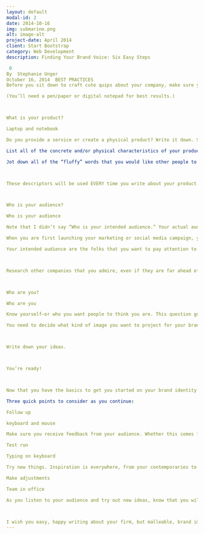 ```yaml
---
layout: default
modal-id: 2
date: 2014-10-16
img: submarine.png
alt: image-alt
project-date: April 2014
client: Start Bootstrap
category: Web Development
description: Finding Your Brand Voice: Six Easy Steps

 0
By  Stephanie Unger
October 16, 2014  BEST PRACTICES
Before you sit down to craft cute quips about your company, make sure you have gone over these easy questions of brand identification. After you have honed in on your product, your audience, and yourself, the writing will come much easier to you. These are steps that we, as creative marketing professionals, take for our clients whether the text is for a blog, social media, or any form of marketing. So, ponder these points, follow allow with suggested exercises, and deepen your brand identity.

(You’ll need a pen/paper or digital notepad for best results.)



What is your product?

Laptop and notebook

Do you provide a service or create a physical product? Write it down. Seriously.

List all of the concrete and/or physical characteristics of your product/service. (Examples: “Complimentary delivery” or “hand-whittled wood furniture” or whatever you provide.)

Jot down all of the “fluffy” words that you would like other people to use to describe your business and your product. By “fluffy,” I mean nice-sounding adjectives! (Examples: “Timeless,” “glamorous,” and “full-service.”)



These descriptors will be used EVERY time you write about your product. Refer to your list often and mix and match as you’d like.



Who is your audience?

Who is your audience

Note that I didn’t say “Who is your intended audience.” Your actual audience and your intended audience can be different.

When you are first launching your marketing or social media campaign, your audience will most likely consist of clients (past, current, and prospective), colleagues/contemporaries, and—let’s face it—family members. These are the people, your actual audience (that pay regular attention to your company page), that you hope will support your efforts and spread the good word to your intended audience.

Your intended audience are the folks that you want to pay attention to you. Would you like to have a more high-end clientele? Are you hoping to reach a different age group? Whatever your intended audience is, write that down too. You’ll need to be reminded of your goals as you craft your content.



Research other companies that you admire, even if they are far ahead of you. For example, I am inspired by marketing campaigns by Starbucks and Coca-Cola, both of which are HUGE organizations, even though BeatCreative is a small business.



Who are you?

Who are you

Know yourself—or who you want people to think you are. This question goes along well with targeting your intended audience.

You need to decide what kind of image you want to project for your brand. As you write text and select photos to represent your company, ONLY choose what will support your image.



Write down your ideas.



You’re ready!



Now that you have the basics to get you started on your brand identity (in written form), you must make sure to fine-tune your content as you go along.

Three quick points to consider as you continue:

Follow up

keyboard and mouse

Make sure you receive feedback from your audience. Whether this comes from comments on your blog, posts to your Facebook page, or replies to your e-blast, take the response of your audience into consideration.

Test run

Typing on keyboard

Try new things. Inspiration is everywhere, from your contemporaries to brands in completely different fields. If you see something you like that you think will fit your identity, give it a shot.

Make adjustments

Team in office

As you listen to your audience and try out new ideas, know that you will constantly make tweaks to the way you approach writing about your brand. Be flexible, you’re growing!



I wish you easy, happy writing about your firm, but malleable, brand image!
---
```

